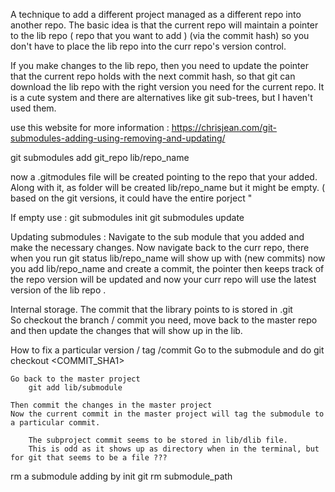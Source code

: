 
A technique to add a different project managed as a different repo into another repo. 
The basic idea is that the current repo will maintain a pointer to the lib repo ( repo that you want to add )
(via the commit hash)  so you don't have to place the lib repo into the curr repo's version control. 

If you make changes to the lib repo, then you need to update the pointer that the current repo holds with the next commit hash, 
so that git can download the lib repo with the right version you need for the current repo. 
It is a cute system and there are alternatives like git sub-trees, but I haven't used them. 

use this website for more information : https://chrisjean.com/git-submodules-adding-using-removing-and-updating/

git submodules add git_repo lib/repo_name

now a .gitmodules file will be created pointing to the repo that your added. 
Along with it, as folder will be created lib/repo_name but it might be empty. ( based on the git versions, it could have the entire porject "

If empty use : 
	git submodules init
	git submodules update

Updating submodules : 
	Navigate to the sub module that you added and make the necessary changes. 
	Now navigate back to the curr repo, there when you run git status
	lib/repo_name will show up with (new commits)
	now you add lib/repo_name and create a commit, the pointer then keeps track of the repo version will be updated and now your curr repo 
	will use the latest version of the lib repo . 

Internal storage.
    The commit that the library points to is stored in .git     
    So checkout the branch / commit you need, move back to the master repo and then update 
    the changes that will show up in the lib.
    
How to fix a particular version / tag /commit
    Go to the submodule and do 
        git checkout <COMMIT_SHA1>

    Go back to the master project
        git add lib/submodule

    Then commit the changes in the master project
    Now the current commit in the master project will tag the submodule to a particular commit. 
            
        The subproject commit seems to be stored in lib/dlib file. 
        This is odd as it shows up as directory when in the terminal, but for git that seems to be a file ??? 


rm a submodule adding by init
    git rm submodule_path

